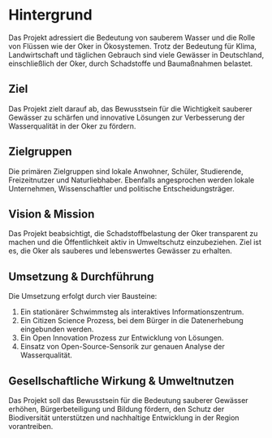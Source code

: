 # Hintergrund

Das Projekt adressiert die Bedeutung von sauberem Wasser und die Rolle von Flüssen wie der Oker in Ökosystemen. Trotz der Bedeutung für Klima, Landwirtschaft und täglichen Gebrauch sind viele Gewässer in Deutschland, einschließlich der Oker, durch Schadstoffe und Baumaßnahmen belastet.

## Ziel

Das Projekt zielt darauf ab, das Bewusstsein für die Wichtigkeit sauberer Gewässer zu schärfen und innovative Lösungen zur Verbesserung der Wasserqualität in der Oker zu fördern.

## Zielgruppen

Die primären Zielgruppen sind lokale Anwohner, Schüler, Studierende, Freizeitnutzer und Naturliebhaber. Ebenfalls angesprochen werden lokale Unternehmen, Wissenschaftler und politische Entscheidungsträger.

## Vision & Mission

Das Projekt beabsichtigt, die Schadstoffbelastung der Oker transparent zu machen und die Öffentlichkeit aktiv in Umweltschutz einzubeziehen. Ziel ist es, die Oker als sauberes und lebenswertes Gewässer zu erhalten.

## Umsetzung & Durchführung

Die Umsetzung erfolgt durch vier Bausteine:

1. Ein stationärer Schwimmsteg als interaktives Informationszentrum.
2. Ein Citizen Science Prozess, bei dem Bürger in die Datenerhebung eingebunden werden.
3. Ein Open Innovation Prozess zur Entwicklung von Lösungen.
4. Einsatz von Open-Source-Sensorik zur genauen Analyse der Wasserqualität.

## Gesellschaftliche Wirkung & Umweltnutzen

Das Projekt soll das Bewusstsein für die Bedeutung sauberer Gewässer erhöhen, Bürgerbeteiligung und Bildung fördern, den Schutz der Biodiversität unterstützen und nachhaltige Entwicklung in der Region vorantreiben.
